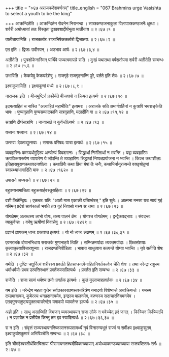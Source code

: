 +++
title = "०६७ अराजकदेशवर्णनम्"
title_english = "067 Brahmins urge Vasishta to select a youth to be the king"

+++
आक्रन्दितेति । आक्रन्दितेन रोदनेन निरानन्दा । सास्रकण्ठजनाकुला विलापास्रकण्ठजनैः क्षुब्धा । शर्वरी अयोध्यायां ततः विस्तृता दुःखवशाद्दीर्घभूता व्यतीयाय  ॥  २।६७।१  ॥   

  

व्यतीतायामिति । राजकर्तारः राजाभिषेककर्तारो द्विजातयः  ॥  २।६७।२  ॥   

  

एत इति । द्विजाः उदीरयन् । अडभाव आर्षः  ॥  २।६७।३,४  ॥   

  

अतीतेति । पुत्रशोकेनास्मिन् पार्थिवे पञ्चत्वमापन्ने सति । दुःखं यथातथा वर्षशतोपमा शर्वरी अतीतेति सम्बन्धः  ॥  २।६७।५,६  ॥   

  

उभाविति । कैकयेषु केकयदेशेषु । राजगृहे राजगृहनाम्नि पुरे, वर्तते इति शेषः  ॥  २।६७।७  ॥   

  

इक्ष्वाकूणामिति । इक्ष्वाकूणां मध्ये  ॥  २।६७।८,९  ॥   

  

नाराजक इति । बीजमुष्टिर्न प्रकीर्यते बीजवापो न क्रियत इत्यर्थः  ॥  २।६७।१०  ॥   

  

इदमत्याहितं च नास्ति "अत्याहितं महाभीतिः" इत्यमरः । अराजके सति अमार्गवर्तिनां न कुत्रापि भयशङ्केति भावः । पुण्यगृहाणि पुण्यसम्पादकानि सत्रगृहाणि, मठादीनि वा  ॥  २।६७।११,१२  ॥   

  

सत्राणि दीर्घसत्राणि । नान्वासते न कुर्वन्तीत्यर्थः  ॥  २।६७।१३  ॥   

  

यज्वनः यज्वानः  ॥  २।६७।१४  ॥   

  

उत्सवाः देवताद्युत्सवाः । समाजः परिषदः यात्रा इत्यर्थः  ॥  २।६७।१५  ॥   

  

व्यवहारिणः कमप्यर्थमुद्दिश्य अन्योन्यं विवदमानाः । सिद्धार्था निर्णीतार्था न भवन्ति । यद्वा व्यवहारिणः क्रयविक्रयरूपेण व्यापारेण ये जीवन्ति ते व्यवहारिणः सिद्धार्था निष्पन्नप्रयोजना न भवन्ति । किञ्च कथाशीलाः इतिहासपुराणकथावदनशीलाः । कथाप्रियैः कथा प्रिया येषां तैः जनैः, कथाभिर्नानुरज्यन्ते वक्तृश्रोतृ़णां स्वास्थ्याभावादिति बावः  ॥  २।६७।१६२०  ॥   

  

उपासने अभ्यसने  ॥  २।६७।२१  ॥   

  

बहुपण्यसमाचिताः बहुक्रयार्हवस्तुसहिताः  ॥  २।६७।२२  ॥   

  

वशी जितेन्द्रियः । एकचरः यतिः "अष्टौ मास एकाकी यतिश्चेरत् " इति श्रुतेः । आत्मना मनसा यत्र सायं गृहं यस्मिन् प्रदेशे सायंकालो भवति तत्र गृहं निवासो यस्य सः तथा  ॥  २।६७।२३  ॥   

  

योगक्षेमम् अलब्धस्य लाभो योगः, तस्य पालनं क्षेमः । योगश्च योगक्षेमम् । द्वन्द्वैकवद्भावः । संवदन्तः व्याकुर्वन्तः । वनेषु ऋषीणां निवासेषु  ॥  २।६७।२४२९  ॥   

  

प्रज्ञानं ज्ञापकम् ध्वजः प्रकाशत इत्यर्थः । यो नो ध्वजः लक्षणम्  ॥  २।६७।३०,३१  ॥   

  

एवमरजके दोषानभिधाय सराजके गुणानाहये त्विति । सम्भिन्नमर्यादाः त्यक्तमर्यादाः । छिन्नसंशयाः कृत्याकृत्याविचारशून्याः । राजदण्डनिपीडिताः । भावाय साधुत्वाय कल्पन्ते योग्या भवन्ति । नृपे सतीति शेषः  ॥  २।६७।३२  ॥   

  

यथेति । दृष्टिः चक्षुर्नित्यं शरीरस्य प्रवर्तते हितसाधनत्वेनाहितनिवर्तकत्वेन चेति शेषः । तथा नरेन्द्रः राष्ट्रस्य धर्माधर्मयोः प्रभव उत्पत्तिस्थानं प्रवर्तकस्सन्नित्यर्थः । प्रवर्तत इति सम्बन्धः  ॥  २।६७।३३  ॥   

  

राजेति । राजा सत्यं धर्मश्च तयोः प्रवर्तक इत्यर्थः । कुलं कुलाचारप्रवर्तकः  ॥  २।६७।३४  ॥   

  

यम इति । नरेन्द्रेण महता वृत्तेन सर्वप्रकाररक्षणरूपचरित्रेण यमादयो विशेष्यन्ते अधःक्रियन्ते । यमस्य दण्डमात्रत्वम्, कुबेरस्य धनप्रदानत्वमेव, इन्द्रस्य पालनमेव, वरुणस्य सदाचारनियमनमेव । एतद्गुणचतुष्टययुक्तत्वान्नरेन्द्रेण यमादयो व्यावर्तन्त इत्यर्थः  ॥  २।६७।३५  ॥   

  

अहो इति । साधु असाध्विति विभजन् व्यवस्थापयन् राजा लोके न भवेच्चेत् इदं जगत् । किञ्चिन किञ्चिदपि । न प्रज्ञायेत न प्रतीयेत किन्तु तम इव स्यादित्यर्थः  ॥  २।६७।३६,३७  ॥   

  

स न इति । संवृत्तं राज्यस्थापननिष्कासनरूपसामर्थ्यं नृपं विनारण्यभूतं राज्यं च समीक्ष्य इक्ष्वाकुसुतम् इक्ष्वाकुवंशकुमारं अभिषिञ्चेति सम्बन्धः  ॥  २।६७।३८  ॥   

  

इति श्रीमहेश्वरतीर्थविरचितायां श्रीरामायणतत्त्वदीपिकाख्यायाम् अयोध्याकाण्डव्याख्यायां सप्तषष्टितमः सर्गः  ॥  २।६७  ॥   

  

  

